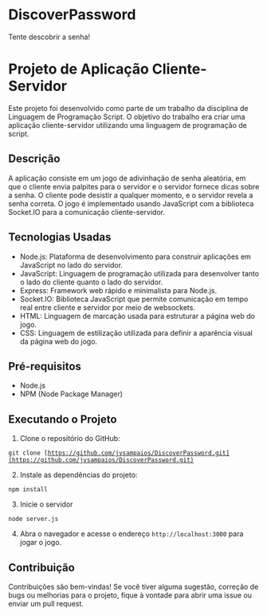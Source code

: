 # DiscoverPassword
Tente descobrir a senha!

# Projeto de Aplicação Cliente-Servidor

Este projeto foi desenvolvido como parte de um trabalho da disciplina de Linguagem de Programação Script. O objetivo do trabalho era criar uma aplicação cliente-servidor utilizando uma linguagem de programação de script.

## Descrição

A aplicação consiste em um jogo de adivinhação de senha aleatória, em que o cliente envia palpites para o servidor e o servidor fornece dicas sobre a senha. O cliente pode desistir a qualquer momento, e o servidor revela a senha correta. O jogo é implementado usando JavaScript com a biblioteca Socket.IO para a comunicação cliente-servidor.

## Tecnologias Usadas

- Node.js: Plataforma de desenvolvimento para construir aplicações em JavaScript no lado do servidor.
- JavaScript: Linguagem de programação utilizada para desenvolver tanto o lado do cliente quanto o lado do servidor.
- Express: Framework web rápido e minimalista para Node.js.
- Socket.IO: Biblioteca JavaScript que permite comunicação em tempo real entre cliente e servidor por meio de websockets.
- HTML: Linguagem de marcação usada para estruturar a página web do jogo.
- CSS: Linguagem de estilização utilizada para definir a aparência visual da página web do jogo.

## Pré-requisitos

- Node.js
- NPM (Node Package Manager)

## Executando o Projeto

1. Clone o repositório do GitHub:

<code>git clone [https://github.com/jvsampaios/DiscoverPassword.git](https://github.com/jvsampaios/DiscoverPassword.git)</code>

2. Instale as dependências do projeto:

<code>npm install</code>

3. Inicie o servidor
   
<code>node server.js</code>

4. Abra o navegador e acesse o endereço `http://localhost:3000` para jogar o jogo.

## Contribuição

Contribuições são bem-vindas! Se você tiver alguma sugestão, correção de bugs ou melhorias para o projeto, fique à vontade para abrir uma issue ou enviar um pull request.




